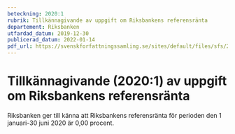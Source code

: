 ```yaml
---
beteckning: 2020:1
rubrik: Tillkännagivande av uppgift om Riksbankens referensränta
departement: Riksbanken
utfardad_datum: 2019-12-30
publicerad_datum: 2022-01-14
pdf_url: https://svenskforfattningssamling.se/sites/default/files/sfs/2019-12/SFS2020-1.pdf
---
```


# Tillkännagivande (2020:1) av uppgift om Riksbankens referensränta

Riksbanken ger till känna att Riksbankens referensränta för perioden den 1 januari-30 juni 2020 är 0,00 procent.